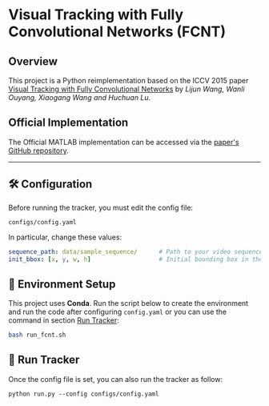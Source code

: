 # Visual Tracking with Fully Convolutional Networks (FCNT)

## Overview

This project is a Python reimplementation based on the ICCV 2015 paper [Visual Tracking with Fully Convolutional Networks](https://scott89.github.io/FCNT/) by *Lijun Wang, Wanli Ouyang, Xiaogang Wang and Huchuan Lu*.

## Official Implementation

The Official MATLAB implementation can be accessed via the [paper's GitHub repository](https://github.com/scott89/FCNT).

---

## 🛠️ Configuration

Before running the tracker, you must edit the config file:

```
configs/config.yaml
```

In particular, change these values:

```yaml
sequence_path: data/sample_sequence/      # Path to your video sequence
init_bbox: [x, y, w, h]                   # Initial bounding box in the first frame
```

## 🔧 Environment Setup

This project uses **Conda**. Run the script below to create the environment and run the code after configuring `config.yaml` or you can use the command in section [Run Tracker](#-run-tracker):


```bash
bash run_fcnt.sh
```

## 🚀 Run Tracker

Once the config file is set, you can also run the tracker as follow:

```
python run.py --config configs/config.yaml
```